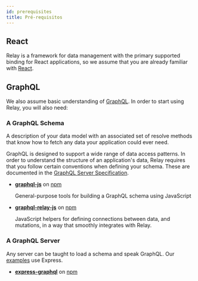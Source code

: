 ```yaml
---
id: prerequisites
title: Pré-requisitos
---
```


## React

Relay is a framework for data management with the primary supported binding for React applications, so we assume that you are already familiar with [React](https://reactjs.org/).

## GraphQL

We also assume basic understanding of [GraphQL](http://graphql.org/learn/). In order to start using Relay, you will also need:

### A GraphQL Schema

A description of your data model with an associated set of resolve methods that know how to fetch any data your application could ever need.

GraphQL is designed to support a wide range of data access patterns. In order to understand the structure of an application's data, Relay requires that you follow certain conventions when defining your schema. These are documented in the [GraphQL Server Specification](graphql-server-specification.html).

-   **[graphql-js](https://github.com/graphql/graphql-js)** on [npm](https://www.npmjs.com/package/graphql)

    General-purpose tools for building a GraphQL schema using JavaScript

-   **[graphql-relay-js](https://github.com/graphql/graphql-relay-js)** on [npm](https://www.npmjs.com/package/graphql-relay)

    JavaScript helpers for defining connections between data, and mutations, in a way that smoothly integrates with Relay.

### A GraphQL Server

Any server can be taught to load a schema and speak GraphQL. Our [examples](https://github.com/relayjs/relay-examples) use Express.

-   **[express-graphql](https://github.com/graphql/express-graphql)** on [npm](https://www.npmjs.com/package/express-graphql)
